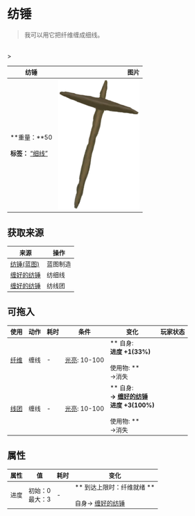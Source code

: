 # 纺锤  
> 我可以用它把纤维缠成细线。  
<br>  
>   
  
  纺锤  |   图片   
 ----  |  ----:   
 **重量：**50<br><br>**标签：**	[“细线”](tag_Cord.md)  |  <img decoding="async" src="Sprite/Spindle.png" href="a.md" style="max-width:300px;max-height:300px;">   
  
## 获取来源  
来源  |  操作  
----  |  ----  
[纺锤(蓝图)](Bp_Spindle.md)  |  蓝图制造  
[缠好的纺锤](SpindleFiber.md)  |  纺细线  
[缠好的纺锤](SpindleFiber.md)  |  纺线团  
## 可拖入  
使用  |  动作  |  耗时  |  条件  |  变化  |  玩家状态  
----  |  ----  |  ----  |  ----  |  ----  |  ----  
[纤维](Fibers.md)  |  缠线<br>  |  -  |  [光亮](Light.md): 10-100  |  ** 自身: **<br>进度  +1(33%)<br><br>** 使用物: **<br>→消失  |    
[线团](YarnFiber.md)  |  缠线<br>  |  -  |  [光亮](Light.md): 10-100  |  ** 自身: **<br>→ [缠好的纺锤](SpindleFiber.md)<br>进度  +3(100%)<br><br>** 使用物: **<br>→消失  |    
## 属性   
属性  |  值  |  耗时  |  变化  
----  |  ----  |  ----  |  ----  
进度  |  初始：0<br>最大：3  |  -  |  ** 到达上限时：纤维就绪 **<br><br>自身→ [缠好的纺锤](SpindleFiber.md)  


<script>document.title="纺锤 - 卡牌生存百科 Card Survival Wiki";</script>